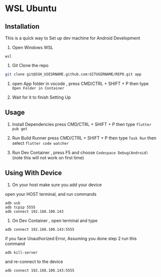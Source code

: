 # WSL Ubuntu

## Installation
This is a quick way to Set up dev machine for Android Development

1. Open Windows WSL

```
wsl
```

1. Git Clone the repo

```sh
git clone git@SSH_USESRNAME.github.com:GITUSERNAME/REPO.git app
```

1. open App folder in vscode , press CMD/CTRL + SHIFT + P  then type `Open Folder in Container`

1. Wait for it to finish Setting Up


## Usage

1. Install Dependencies press CMD/CTRL + SHIFT + P then type `flutter pub get`

1. Run Build Runner press CMD/CTRL + SHIFT + P then type `Task Run` then select `flutter code watcher`

1. Run Dev Container , press F5 and choose `Codespace Debug(Android)` (note this will not work on first time)


## Using With Device

1. On your host make sure you add your device

open your HOST terminal, and run commands

```
adb usb
adb tcpip 5555
adb connect 192.168.100.143
```

1. On Dev Container , open terminal and type

```sh
adb connect 192.168.100.143:5555
```

if you face Unauthorized Error, Assuming you done step 2
run this command

```
adb kill-server
```

and re-connect to the device

```
adb connect 192.168.100.143:5555
```
